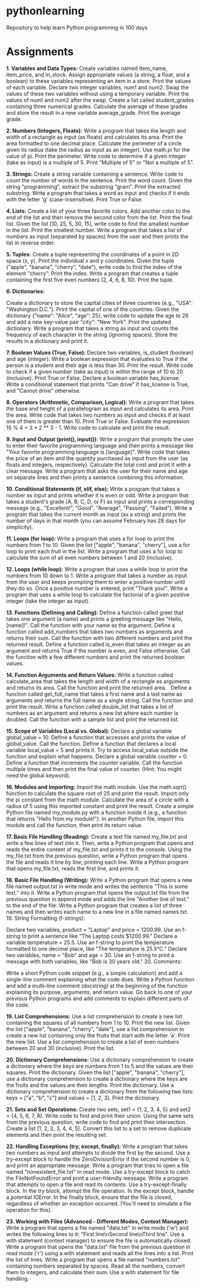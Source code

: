 # pythonlearning

Repository to help learn Python programming in 100 days

# Assignments

**1. Variables and Data Types:**
Create variables named item_name, item_price, and in_stock. Assign appropriate values (a string, a float, and a boolean) to these variables representing an item in a store. Print the values of each variable.
Declare two integer variables, num1 and num2. Swap the values of these two variables without using a temporary variable. Print the values of num1 and num2 after the swap.
Create a list called student_grades containing three numerical grades. Calculate the average of these grades and store the result in a new variable average_grade. Print the average grade.

**2. Numbers (Integers, Floats):**
Write a program that takes the length and width of a rectangle as input (as floats) and calculates its area. Print the area formatted to one decimal place.
Calculate the perimeter of a circle given its radius (take the radius as input as an integer). Use math.pi for the value of pi. Print the perimeter.
Write code to determine if a given integer (take as input) is a multiple of 5. Print "Multiple of 5" or "Not a multiple of 5".

**3. Strings:**
Create a string variable containing a sentence. Write code to count the number of words in the sentence. Print the word count.
Given the string "programming", extract the substring "gram". Print the extracted substring.
Write a program that takes a word as input and checks if it ends with the letter 'g' (case-insensitive). Print True or False.

**4. Lists:**
Create a list of your three favorite colors. Add another color to the end of the list and then remove the second color from the list. Print the final list.
Given the list [10, 25, 5, 30, 15], write code to find the smallest number in the list. Print the smallest number.
Write a program that takes a list of numbers as input (separated by spaces) from the user and then prints the list in reverse order.

**5. Tuples:**
Create a tuple representing the coordinates of a point in 2D space (x, y). Print the individual x and y coordinates.
Given the tuple ("apple", "banana", "cherry", "date"), write code to find the index of the element "cherry". Print the index.
Write a program that creates a tuple containing the first five even numbers (2, 4, 6, 8, 10). Print the tuple.

**6. Dictionaries:**

Create a dictionary to store the capital cities of three countries (e.g., "USA": "Washington D.C."). Print the capital of one of the countries.
Given the dictionary {"name": "Alice", "age": 25}, write code to update the age to 26 and add a new key-value pair "city": "New York". Print the updated dictionary.
Write a program that takes a string as input and counts the frequency of each character in the string (ignoring spaces). Store the results in a dictionary and print it.

**7. Boolean Values (True, False):**
Declare two variables, is_student (boolean) and age (integer). Write a boolean expression that evaluates to True if the person is a student and their age is less than 30. Print the result.
Write code to check if a given number (take as input) is within the range of 10 to 20 (inclusive). Print True or False.
Declare a boolean variable has_license. Write a conditional statement that prints "Can drive" if has_license is True, and "Cannot drive" otherwise.

**8. Operators (Arithmetic, Comparison, Logical):**
Write a program that takes the base and height of a parallelogram as input and calculates its area. Print the area.
Write code that takes two numbers as input and checks if at least one of them is greater than 10. Print True or False.
Evaluate the expression 15 % 4 + 3 \* 2 \*\* 3 - 1. Write code to calculate and print the result.

**9. Input and Output (print(), input()):**
Write a program that prompts the user to enter their favorite programming language and then prints a message like "Your favorite programming language is [language]".
Write code that takes the price of an item and the quantity purchased as input from the user (as floats and integers, respectively). Calculate the total cost and print it with a clear message.
Write a program that asks the user for their name and age on separate lines and then prints a sentence combining this information.

**10. Conditional Statements (if, elif, else):**
Write a program that takes a number as input and prints whether it is even or odd.
Write a program that takes a student's grade (A, B, C, D, or F) as input and prints a corresponding message (e.g., "Excellent!", "Good", "Average", "Passing", "Failed").
Write a program that takes the current month as input (as a string) and prints the number of days in that month (you can assume February has 28 days for simplicity).

**11. Loops (for loop):**
Write a program that uses a for loop to print the numbers from 1 to 10.
Given the list ["apple", "banana", "cherry"], use a for loop to print each fruit in the list.
Write a program that uses a for loop to calculate the sum of all even numbers between 1 and 20 (inclusive).

**12. Loops (while loop):**
Write a program that uses a while loop to print the numbers from 10 down to 1.
Write a program that takes a number as input from the user and keeps prompting them to enter a positive number until they do so. Once a positive number is entered, print "Thank you!".
Write a program that uses a while loop to calculate the factorial of a given positive integer (take the integer as input).

**13. Functions (Defining and Calling):**
Define a function called greet that takes one argument (a name) and prints a greeting message like "Hello, [name]!". Call the function with your name as the argument.
Define a function called add_numbers that takes two numbers as arguments and returns their sum. Call the function with two different numbers and print the returned result.
Define a function called is_even that takes an integer as an argument and returns True if the number is even, and False otherwise. Call the function with a few different numbers and print the returned boolean values.

**14. Function Arguments and Return Values:**
Write a function called calculate_area that takes the length and width of a rectangle as arguments and returns its area. Call the function and print the returned area.  
Define a function called get_full_name that takes a first name and a last name as arguments and returns the full name as a single string. Call the function and print the result.
Write a function called double_list that takes a list of numbers as an argument and returns a new list where each number is doubled. Call the function with a sample list and print the returned list.

**15. Scope of Variables (Local vs. Global):**
Declare a global variable global_value = 10. Define a function that accesses and prints the value of global_value. Call the function.
Define a function that declares a local variable local_value = 5 and prints it. Try to access local_value outside the function and explain what happens.
Declare a global variable counter = 0. Define a function that increments the counter variable. Call the function multiple times and then print the final value of counter. (Hint: You might need the global keyword).

**16. Modules and Importing:**
Import the math module. Use the math.sqrt() function to calculate the square root of 25 and print the result.
Import only the pi constant from the math module. Calculate the area of a circle with a radius of 5 using this imported constant and print the result.
Create a simple Python file named my_module.py with a function inside it (e.g., a function that returns "Hello from my module!"). In another Python file, import this module and call the function, then print its return value.

**17. Basic File Handling (Reading):**
Create a text file named my_file.txt and write a few lines of text into it. Then, write a Python program that opens and reads the entire content of my_file.txt and prints it to the console.
Using the my_file.txt from the previous question, write a Python program that opens the file and reads it line by line, printing each line.
Write a Python program that opens my_file.txt, reads the first line, and prints it.

**18. Basic File Handling (Writing):**
Write a Python program that opens a new file named output.txt in write mode and writes the sentence "This is some text." into it.
Write a Python program that opens the output.txt file from the previous question in append mode and adds the line "Another line of text." to the end of the file.
Write a Python program that creates a list of three names and then writes each name to a new line in a file named names.txt. 19. String Formatting (f-strings):

Declare two variables, product = "Laptop" and price = 1200.99. Use an f-string to print a sentence like "The Laptop costs $1200.99."
Declare a variable temperature = 25.5. Use an f-string to print the temperature formatted to one decimal place, like "The temperature is 25.5°C."
Declare two variables, name = "Bob" and age = 30. Use an f-string to print a message with both variables, like "Bob is 30 years old." 20. Comments:

Write a short Python code snippet (e.g., a simple calculation) and add a single-line comment explaining what the code does.
Write a Python function and add a multi-line comment (docstring) at the beginning of the function explaining its purpose, arguments, and return value.
Go back to one of your previous Python programs and add comments to explain different parts of the code.

**19. List Comprehensions:**
Use a list comprehension to create a new list containing the squares of all numbers from 1 to 10. Print the new list.
Given the list ["apple", "banana", "cherry", "date"], use a list comprehension to create a new list containing only the fruits that start with the letter 'a'. Print the new list.
Use a list comprehension to create a list of even numbers between 20 and 30 (inclusive). Print the list.

**20. Dictionary Comprehensions:**
Use a dictionary comprehension to create a dictionary where the keys are numbers from 1 to 5 and the values are their squares. Print the dictionary.
Given the list ["apple", "banana", "cherry"], use a dictionary comprehension to create a dictionary where the keys are the fruits and the values are their lengths. Print the dictionary.
Use a dictionary comprehension to create a dictionary from the following two lists: keys = ["a", "b", "c"] and values = [1, 2, 3]. Print the dictionary.

**21. Sets and Set Operations:**
Create two sets, set1 = {1, 2, 3, 4, 5} and set2 = {4, 5, 6, 7, 8}. Write code to find and print their union.
Using the same sets from the previous question, write code to find and print their intersection.
Create a list [1, 2, 2, 3, 4, 4, 5]. Convert this list to a set to remove duplicate elements and then print the resulting set.

**22. Handling Exceptions (try, except, finally):**
Write a program that takes two numbers as input and attempts to divide the first by the second. Use a try-except block to handle the ZeroDivisionError if the second number is 0, and print an appropriate message.
Write a program that tries to open a file named "nonexistent_file.txt" in read mode. Use a try-except block to catch the FileNotFoundError and print a user-friendly message.
Write a program that attempts to open a file and read its contents. Use a try-except-finally block. In the try block, attempt the file operation. In the except block, handle a potential IOError. In the finally block, ensure that the file is closed, regardless of whether an exception occurred. (You'll need to simulate a file operation for this).

**23. Working with Files (Advanced - Different Modes, Context Manager):**
Write a program that opens a file named "data.txt" in write mode ('w') and writes the following lines to it: "First line\nSecond line\nThird line". Use a with statement (context manager) to ensure the file is automatically closed.
Write a program that opens the "data.txt" file from the previous question in read mode ('r') using a with statement and reads all the lines into a list. Print the list of lines.
Write a program that opens a file named "numbers.txt" containing numbers separated by spaces. Read all the numbers, convert them to integers, and calculate their sum. Use a with statement for file handling.
